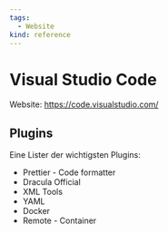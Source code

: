 ```yaml
---
tags:
  - Website
kind: reference
---
```


# Visual Studio Code

Website: <https://code.visualstudio.com/>

## Plugins

Eine Lister der wichtigsten Plugins:

- Prettier - Code formatter
- Dracula Official
- XML Tools
- YAML
- Docker
- Remote - Container
